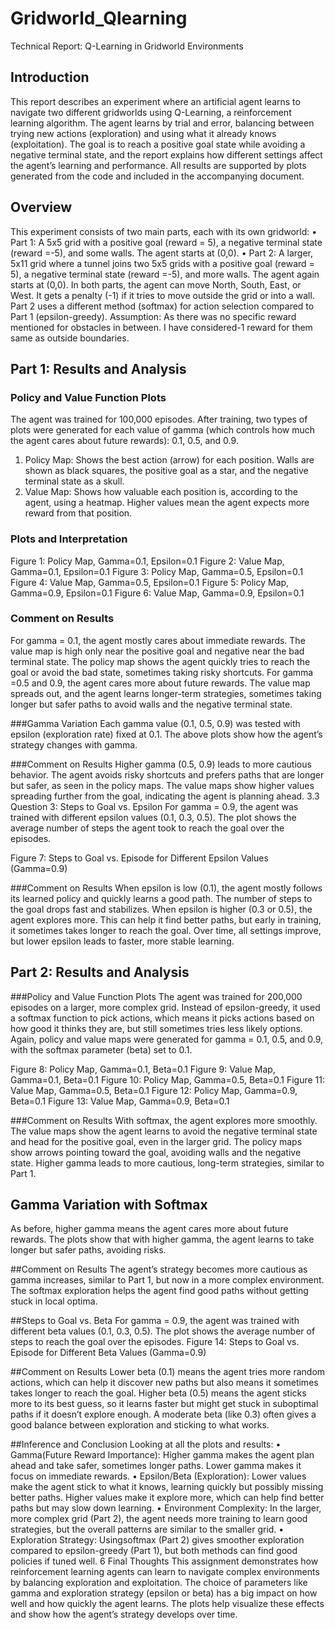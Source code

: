 # Gridworld_Qlearning 
Technical Report: Q-Learning in Gridworld Environments

## Introduction
 This report describes an experiment where an artificial agent learns to navigate two different gridworlds using
 Q-Learning, a reinforcement learning algorithm. The agent learns by trial and error, balancing between trying
 new actions (exploration) and using what it already knows (exploitation). The goal is to reach a positive
 goal state while avoiding a negative terminal state, and the report explains how different settings affect the
 agent’s learning and performance. All results are supported by plots generated from the code and included
 in the accompanying document.
## Overview
 This experiment consists of two main parts, each with its own gridworld:
 • Part 1: A 5x5 grid with a positive goal (reward = 5), a negative terminal state (reward =-5), and
 some walls. The agent starts at (0,0).
 • Part 2: A larger, 5x11 grid where a tunnel joins two 5x5 grids with a positive goal (reward = 5), a
 negative terminal state (reward =-5), and more walls. The agent again starts at (0,0).
 In both parts, the agent can move North, South, East, or West. It gets a penalty (-1) if it tries to move
 outside the grid or into a wall. Part 2 uses a different method (softmax) for action selection compared to
 Part 1 (epsilon-greedy).
 Assumption: As there was no specific reward mentioned for obstacles in between. I have considered-1
 reward for them same as outside boundaries.
 
## Part 1: Results and Analysis
### Policy and Value Function Plots
 The agent was trained for 100,000 episodes. After training, two types of plots were generated for each value
 of gamma (which controls how much the agent cares about future rewards): 0.1, 0.5, and 0.9.
 1. Policy Map: Shows the best action (arrow) for each position. Walls are shown as black squares, the
 positive goal as a star, and the negative terminal state as a skull.
 2. Value Map: Shows how valuable each position is, according to the agent, using a heatmap. Higher
 values mean the agent expects more reward from that position.

### Plots and Interpretation
Figure 1: Policy Map, Gamma=0.1, Epsilon=0.1
Figure 2: Value Map, Gamma=0.1, Epsilon=0.1
Figure 3: Policy Map, Gamma=0.5, Epsilon=0.1
Figure 4: Value Map, Gamma=0.5, Epsilon=0.1
Figure 5: Policy Map, Gamma=0.9, Epsilon=0.1
Figure 6: Value Map, Gamma=0.9, Epsilon=0.1

### Comment on Results
 For gamma = 0.1, the agent mostly cares about immediate rewards. The value map is high only near the
 positive goal and negative near the bad terminal state. The policy map shows the agent quickly tries to reach
 the goal or avoid the bad state, sometimes taking risky shortcuts.
 For gamma =0.5 and 0.9, the agent cares more about future rewards. The value map spreads out, and the
 agent learns longer-term strategies, sometimes taking longer but safer paths to avoid walls and the negative
 terminal state.
 
 ###Gamma Variation
 Each gamma value (0.1, 0.5, 0.9) was tested with epsilon (exploration rate) fixed at 0.1. The above plots
 show how the agent’s strategy changes with gamma.
 
 ###Comment on Results
 Higher gamma (0.5, 0.9) leads to more cautious behavior. The agent avoids risky shortcuts and prefers paths
 that are longer but safer, as seen in the policy maps. The value maps show higher values spreading further
 from the goal, indicating the agent is planning ahead.
 3.3 Question 3: Steps to Goal vs. Epsilon
 For gamma = 0.9, the agent was trained with different epsilon values (0.1, 0.3, 0.5). The plot shows the
 average number of steps the agent took to reach the goal over the episodes.
 
Figure 7: Steps to Goal vs. Episode for Different Epsilon Values (Gamma=0.9)

 ###Comment on Results
 When epsilon is low (0.1), the agent mostly follows its learned policy and quickly learns a good path. The
 number of steps to the goal drops fast and stabilizes.
 When epsilon is higher (0.3 or 0.5), the agent explores more. This can help it find better paths, but early
 in training, it sometimes takes longer to reach the goal. Over time, all settings improve, but lower epsilon
 leads to faster, more stable learning.
 
 ## Part 2: Results and Analysis
 ###Policy and Value Function Plots
 The agent was trained for 200,000 episodes on a larger, more complex grid. Instead of epsilon-greedy, it used
 a softmax function to pick actions, which means it picks actions based on how good it thinks they are, but
 still sometimes tries less likely options.
 Again, policy and value maps were generated for gamma = 0.1, 0.5, and 0.9, with the softmax parameter
 (beta) set to 0.1.

Figure 8: Policy Map, Gamma=0.1, Beta=0.1
Figure 9: Value Map, Gamma=0.1, Beta=0.1
Figure 10: Policy Map, Gamma=0.5, Beta=0.1
Figure 11: Value Map, Gamma=0.5, Beta=0.1
Figure 12: Policy Map, Gamma=0.9, Beta=0.1
Figure 13: Value Map, Gamma=0.9, Beta=0.1

###Comment on Results
 With softmax, the agent explores more smoothly. The value maps show the agent learns to avoid the negative
 terminal state and head for the positive goal, even in the larger grid. The policy maps show arrows pointing
 toward the goal, avoiding walls and the negative state. Higher gamma leads to more cautious, long-term
 strategies, similar to Part 1.

## Gamma Variation with Softmax
 As before, higher gamma means the agent cares more about future rewards. The plots show that with higher
 gamma, the agent learns to take longer but safer paths, avoiding risks.
 
 ##Comment on Results
 The agent’s strategy becomes more cautious as gamma increases, similar to Part 1, but now in a more
 complex environment. The softmax exploration helps the agent find good paths without getting stuck in
 local optima. 
 
 ##Steps to Goal vs. Beta
 For gamma = 0.9, the agent was trained with different beta values (0.1, 0.3, 0.5). The plot shows the average
 number of steps to reach the goal over the episodes.
 Figure 14: Steps to Goal vs. Episode for Different Beta Values (Gamma=0.9)
 
 ##Comment on Results
 Lower beta (0.1) means the agent tries more random actions, which can help it discover new paths but also
 means it sometimes takes longer to reach the goal. Higher beta (0.5) means the agent sticks more to its best
 guess, so it learns faster but might get stuck in suboptimal paths if it doesn’t explore enough. A moderate
 beta (like 0.3) often gives a good balance between exploration and sticking to what works.

 
##Inference and Conclusion
 Looking at all the plots and results:
 • Gamma(Future Reward Importance): Higher gamma makes the agent plan ahead and take safer,
 sometimes longer paths. Lower gamma makes it focus on immediate rewards.
 • Epsilon/Beta (Exploration): Lower values make the agent stick to what it knows, learning quickly
 but possibly missing better paths. Higher values make it explore more, which can help find better paths
 but may slow down learning.
 • Environment Complexity: In the larger, more complex grid (Part 2), the agent needs more training
 to learn good strategies, but the overall patterns are similar to the smaller grid.
 • Exploration Strategy: Usingsoftmax (Part 2) gives smoother exploration compared to epsilon-greedy
 (Part 1), but both methods can find good policies if tuned well.
 6 Final Thoughts
 This assignment demonstrates how reinforcement learning agents can learn to navigate complex environments
 by balancing exploration and exploitation. The choice of parameters like gamma and exploration strategy
 (epsilon or beta) has a big impact on how well and how quickly the agent learns. The plots help visualize
 these effects and show how the agent’s strategy develops over time.
 
